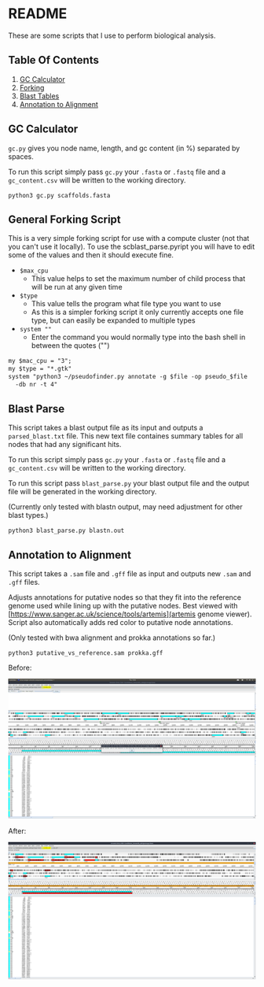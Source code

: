 # README

These are some scripts that I use to perform biological analysis.

## Table Of Contents
1. [GC Calculator](#gc.py)
2. [Forking](#forking.pl)
3. [Blast Tables](#blast_parse.py)
4. [Annotation to Alignment](#annotation_to_alignment.py)

## GC Calculator <a name = "gc.py"></a>

`gc.py` gives you node name, length, and gc content (in \%) separated by spaces.

To run this script simply pass `gc.py` your `.fasta` or `.fastq` file and a
`gc_content.csv` will be written to the working directory.

```{bash}
python3 gc.py scaffolds.fasta
```

## General Forking Script <a name = "forking.pl"></a>

This is a very simple forking script for use with a compute cluster (not that
you can't use it locally). To use the scblast_parse.pyript you will have to edit some of the
values and then it should execute fine.

- `$max_cpu`
  - This value helps to set the maximum number of child process that will be
    run at any given time
- `$type`
  - This value tells the program what file type you want to use
  - As this is a simpler forking script it only currently accepts one file
    type, but can easily be expanded to multiple types
- `system ""`
  - Enter the command you would normally type into the bash shell in between
    the quotes ("")

```{perl}
my $mac_cpu = "3";
my $type = "*.gtk"
system "python3 ~/pseudofinder.py annotate -g $file -op pseudo_$file
  -db nr -t 4"
```

## Blast Parse <a name = "blast_parse.py"></a>

This script takes a blast output file as its input and outputs a 
`parsed_blast.txt` file. This new text file containes summary tables
for all nodes that had any significant hits.

To run this script simply pass `gc.py` your `.fasta` or `.fastq` file and a
`gc_content.csv` will be written to the working directory.

To run this script pass `blast_parse.py` your blast output file and the output 
file will be generated in the working directory.

(Currently only tested with blastn output, may need adjustment for other 
blast types.)

```{bash}
python3 blast_parse.py blastn.out
```

## Annotation to Alignment <a name = "annotation_to_alignment.py"></a>

This script takes a `.sam` file and `.gff` file as input and outputs new `.sam` 
and `.gff` files.

Adjusts annotations for putative nodes so that they fit into the reference 
genome used while lining up with the putative nodes. Best viewed with 
[https://www.sanger.ac.uk/science/tools/artemis](artemis genome viewer). Script 
also automatically adds red color to putative node annotations.

(Only tested with bwa alignment and prokka annotations so far.)

```{bash}
python3 putative_vs_reference.sam prokka.gff
```
Before:

![Before](.readme_images/annotation_error.png)

After:

![After](.readme_images/annotation_to_alignment.png)
